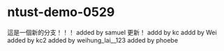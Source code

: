 # ntust-demo-0529
這是一個新的分支！！！
added by samuel 更新！
addd by kc
addd by Wei
added by kc2
added by weihung_lai__123
added by phoebe

